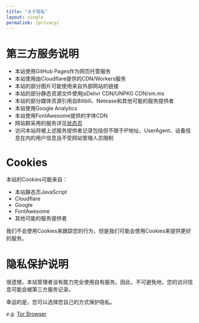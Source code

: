 ```yaml
---
title: "关于隐私"
layout: single
permalink: /privacy/
---
```


# 第三方服务说明
* 本站使用GitHub Pages作为网页托管服务
* 本站使用由Cloudflare提供的CDN/Workers服务
* 本站的部分图片可能使用来自外部网站的链接
* 本站的部分静态资源文件使用jsDelivr CDN/UNPKG CDN/sm.ms
* 本站的部分媒体资源引用自Bilibili、Netease和其他可能的服务提供者
* 本站使用Google Analytics
* 本站使用FontAwesome提供的字体CDN
* 网站群采用的服务详见[状态页](https://status.lwd-temp.top/)
* 访问本站将被上述服务提供者记录包括但不限于IP地址、UserAgent、设备信息在内的用户信息且不受网站管理人员限制

# Cookies
本站的Cookies可能来自：

* 本站静态页JavaScript
* Cloudflare
* Google
* FontAwesome
* 其他可能的服务提供者

我们不会使用Cookies来跟踪您的行为，但是我们可能会使用Cookies来提供更好的服务。

# 隐私保护说明
很遗憾，本站管理者没有能力完全使用自有服务。因此，不可避免地，您的访问信息可能会被第三方服务记录。

幸运的是，您可以选择您自己的方式保护隐私。

*e.g.* [Tor Browser](https://www.torproject.org/)
